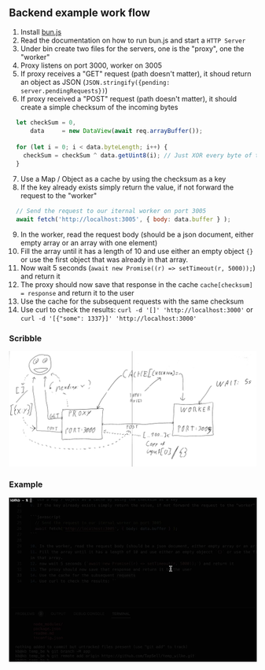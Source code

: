 ## Backend example work flow

1. Install [bun.js](https://github.com/oven-sh/bun)
2. Read the documentation on how to run bun.js and start a `HTTP Server`
3. Under bin create two files for the servers, one is the "proxy", one the "worker"
4. Proxy listens on port 3000, worker on 3005
5. If proxy receives a "GET" request (path doesn't matter), it shoud return an object as JSON (`JSON.stringify({pending: server.pendingRequests})`)
6. If proxy received a "POST" request (path doesn't matter), it should create a simple checksum of the incoming bytes

```javascript
  let checkSum = 0, 
      data     = new DataView(await req.arrayBuffer());

  for (let i = 0; i < data.byteLength; i++) {
    checkSum = checkSum ^ data.getUint8(i); // Just XOR every byte of the input with the checksum
  }

```

7. Use a Map / Object as a cache by using the checksum as a key
8. If the key already exists simply return the value, if not forward the request to the "worker"

```javascript
  // Send the request to our iternal worker on port 3005
  await fetch('http://localhost:3005', { body: data.buffer } );
```

9. In the worker, read the request body (should be a json document, either empty array or an array with one element)
10. Fill the array until it has a length of 10 and use either an empty object `{}` or use the first object that was already in that array.
11. Now wait 5 seconds (`await new Promise((r) => setTimeout(r, 5000));`) and return it
12. The proxy should now save that response in the cache `cache[checksum] = response` and return it to the user
13. Use the cache for the subsequent requests with the same checksum
14. Use curl to check the results: `curl -d '[]' 'http://localhost:3000'` or `curl -d '[{"some": 1337}]' 'http://localhost:3000'`

### Scribble
![scribble](doc/task.jpg)

### Example
![gif](doc/task.gif)
